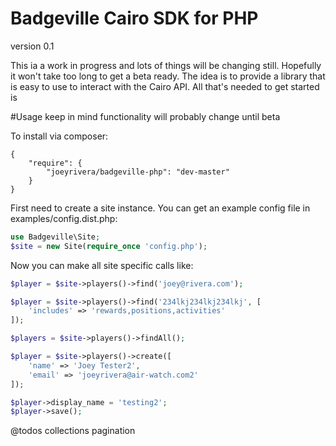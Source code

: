 Badgeville Cairo SDK for PHP
==============

version 0.1

This ia a work in progress and lots of things will be changing still. Hopefully it 
won't take too long to get a beta ready. The idea is to provide a library that is 
easy to use to interact with the Cairo API. All that's needed to get started is 

#Usage 
keep in mind functionality will probably change until beta

To install via composer:
```composer
{
    "require": {
        "joeyrivera/badgeville-php": "dev-master"
    }
}
```

First need to create a site instance. You can get an example config file in examples/config.dist.php:

```php
use Badgeville\Site;
$site = new Site(require_once 'config.php');
```

Now you can make all site specific calls like:

```php
$player = $site->players()->find('joey@rivera.com');

$player = $site->players()->find('234lkj234lkj234lkj', [
    'includes' => 'rewards,positions,activities'
]);

$players = $site->players()->findAll();

$player = $site->players()->create([
    'name' => 'Joey Tester2',
    'email' => 'joeyrivera@air-watch.com2'
]);

$player->display_name = 'testing2';
$player->save();
```

@todos
collections
pagination